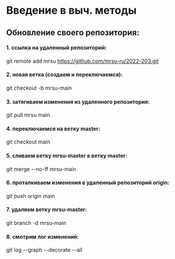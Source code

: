 # Введение в выч. методы

## Обновление своего репозитория:

#### 1. ссылка на удаленный репозиторий: 
 git remote add mrsu https://github.com/mrsu-ru/2022-203.git

#### 2. новая ветка (создаем и переключаемся):
 git checkout -b mrsu-main
 
#### 3. затягиваем изменения из удаленного репозитория:
 git pull mrsu main
 
#### 4. переключаемся на ветку master:
 git checkout main
 
#### 5. сливаем ветку mrsu-master в ветку master:
 git merge --no-ff mrsu-main
 
#### 6. проталкиваем изменения в удаленный репозиторий origin:
 git push origin main
 
#### 7. удаляем ветку mrsu-master:
 git branch -d mrsu-main
 
#### 8. смотрим лог изменений:
 git log --graph --decorate --all
 
 
 
